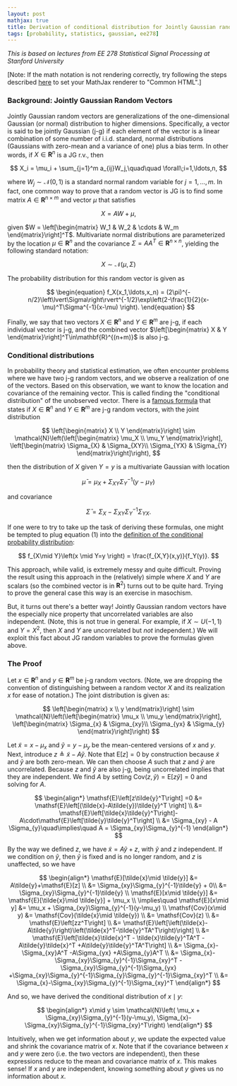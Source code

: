 ```yaml
---
layout: post
mathjax: true
title: Derivation of conditional distribution for Jointly Gaussian random vectors
tags: [probability, statistics, gaussian, ee278]
---
```


_This is based on lectures from EE 278 Statistical Signal Processing at Stanford University_

[Note: If the math notation is not rendering correctly, try following the steps described [here](https://physics.meta.stackexchange.com/a/14409) to set your MathJax renderer to "Common HTML".]

### Background: Jointly Gaussian Random Vectors

Jointly Gaussian random vectors are generalizations of the one-dimensional Gaussian (or normal) distribution to higher dimensions. Specifically, a vector is said to be jointly Gaussian (j-g) if each element of the vector is a linear combination of some number of i.i.d. standard, normal distributions (Gaussians with zero-mean and a variance of one) plus a bias term. In other words, if $X\in\mathbf{R}^n$ is a JG r.v., then

$$
X_i = \mu_i + \sum_{j=1}^m a_{ij}W_j,\quad\quad \forall\;i=1,\ldots,n,
$$

where $W_j\sim\mathcal{N}(0,1)$ is a standard normal random variable for $j=1,\ldots,m$. In fact, one common way to prove that a random vector is JG is to find some matrix $A\in\mathbf{R}^{n\times m}$ and vector $\mu$ that satisfies

$$
X = A W + \mu,
$$

given $W = \left[\begin{matrix} W_1 & W_2 & \cdots & W_m \end{matrix}\right]^T$. Multivariate normal distributions are parameterized by the location $\mu\in\mathbf{R}^n$ and the covariance $\Sigma=AA^T\in\mathbf{R}^{n\times n}$, yielding the following standard notation:

$$X\sim\mathcal{N}(\mu,\Sigma)$$ 

The probability distribution for this random vector is given as

$$
\begin{equation}
f_X(x_1,\ldots,x_n) = (2\pi)^{-n/2}\left\lvert\Sigma\right\rvert^{-1/2}\exp\left(2-\frac{1}{2}(x-\mu)^T\Sigma^{-1}(x-\mu) \right).
\end{equation}
$$

Finally, we say that two vectors $X\in\mathbf{R}^n$ and $Y\in\mathbf{R}^m$ are j-g, if each individual vector is j-g, and the combined vector $\left[\begin{matrix} X & Y \end{matrix}\right]^T\in\mathbf{R}^{(n+m)}$ is also j-g.

### Conditional distributions

In probability theory and statistical estimation, we often encounter problems where we have two j-g random vectors, and we observe a realization of one of the vectors. Based on this observation, we want to know the location and covariance of the remaining vector. This is called finding the "conditional distribution" of the unobserved vector. There is a [famous formula](https://en.wikipedia.org/wiki/Multivariate_normal_distribution#Conditional_distributions) that states if $X\in\mathbf{R}^n$ and $Y\in\mathbf{R}^m$ are j-g random vectors, with the joint distribution

$$
\left[\begin{matrix} X \\ Y \end{matrix}\right] \sim \mathcal{N}\left(\left[\begin{matrix} \mu_X \\ \mu_Y \end{matrix}\right], \left[\begin{matrix} \Sigma_{X} & \Sigma_{XY}\\ \Sigma_{YX} & \Sigma_{Y} \end{matrix}\right]\right),
$$

then the distribution of $X$ given $Y=y$ is a multivariate Gaussian with location

$$\bar{\mu} = \mu_X + \Sigma_{XY}\Sigma_{Y}^{-1}(y-\mu_Y)$$

and covariance

$$\bar{\Sigma} = \Sigma_{X}-\Sigma_{XY}\Sigma_{Y}^{-1}\Sigma_{YX}.$$

If one were to try to take up the task of deriving these formulas, one might be tempted to plug equation (1) into the [definition of the conditional probability distribution](https://en.wikipedia.org/wiki/Conditional_probability_distribution):

$$
f_{X\mid Y}\left(x \mid Y=y \right) = \frac{f_{X,Y}(x,y)}{f_Y(y)}.
$$

This approach, while valid, is extremely messy and quite difficult. Proving the result using this approach in the (relatively) simple where $X$ and $Y$ are scalars (so the combined vector is in $\mathbf{R}^2$) turns out to be quite hard. Trying to prove the general case this way is an exercise in masochism.

But, it turns out there's a better way! Jointly Gaussian random vectors have the especially nice property that uncorrelated variables are also independent. (Note, this is not true in general. For example, if $X\sim U(-1, 1)$ and $Y=X^2$, then $X$ and $Y$ are uncorrelated but _not_ independent.) We will exploit this fact about JG random variables to prove the formulas given above.

### The Proof

Let $x\in\mathbf{R}^n$ and $y\in\mathbf{R}^m$ be j-g random vectors. (Note, we are dropping the convention of distinguishing between a random vector $X$ and its realization $x$ for ease of notation.) The joint distribution is given as:

$$
\left[\begin{matrix} x \\ y \end{matrix}\right] \sim \mathcal{N}\left(\left[\begin{matrix} \mu_x \\ \mu_y \end{matrix}\right], \left[\begin{matrix} \Sigma_{x} & \Sigma_{xy}\\ \Sigma_{yx} & \Sigma_{y} \end{matrix}\right]\right)
$$

Let $\tilde{x}=x-\mu_x$ and $\tilde{y}=y-\mu_y$ be the mean-centered versions of $x$ and $y$. Next, introduce $z\triangleq \tilde{x}-A\tilde{y}$. Note that $\mathsf{E}[z]=0$ by construction because $\tilde{x}$ and $\tilde{y}$ are both zero-mean. We can then choose $A$ such that $z$ and $\tilde{y}$ are uncorrelated. Because $z$ and $\tilde{y}$ are also j-g, being uncorrelated implies that they are independent. We find $A$ by setting $\mathsf{Cov}(z,\tilde{y})=\mathsf{E}\left[z\tilde{y}\right] =0$ and solving for $A$.

$$
\begin{align*}
\mathsf{E}\left[z\tilde{y}^T\right] =0 &= \mathsf{E}\left[(\tilde{x}-A\tilde{y})\tilde{y}^T \right] \\
&= \mathsf{E}\left[\tilde{x}\tilde{y}^T\right]-A\cdot\mathsf{E}\left[\tilde{y}\tilde{y}^T\right] \\
&= \Sigma_{xy} - A \Sigma_{y}\quad\implies\quad A = \Sigma_{xy}\Sigma_{y}^{-1}
\end{align*}
$$

By the way we defined $z$, we have $\tilde{x}=A\tilde{y}+z$, with $\tilde{y}$ and $z$ independent. If we condition on $\tilde{y}$, then $\tilde{y}$ is fixed and is no longer random, and $z$ is unaffected, so we have

$$
\begin{align*}
\mathsf{E}[\tilde{x}\mid \tilde{y}] &= A\tilde{y}+\mathsf{E}[z] \\
&=  \Sigma_{xy}\Sigma_{y}^{-1}\tilde{y} + 0\\
&= \Sigma_{xy}\Sigma_{y}^{-1}\tilde{y} \\
\mathsf{E}[x\mid \tilde{y}] &= \mathsf{E}[\tilde{x}\mid \tilde{y}] + \mu_x \\
\implies\quad \mathsf{E}[x\mid y] &= \mu_x + \Sigma_{xy}\Sigma_{y}^{-1}(y-\mu_y) \\
\mathsf{Cov}(x\mid y) &= \mathsf{Cov}(\tilde{x}\mid \tilde{y}) \\
&= \mathsf{Cov}(z) \\
&= \mathsf{E}\left[zz^T\right] \\
&= \mathsf{E}\left[\left(\tilde{x}-A\tilde{y}\right)\left(\tilde{x}^T-\tilde{y}^TA^T\right)\right] \\
&= \mathsf{E}\left[\tilde{x}\tilde{x}^T - \tilde{x}\tilde{y}^TA^T -A\tilde{y}\tilde{x}^T +A\tilde{y}\tilde{y}^TA^T\right] \\
&= \Sigma_{x}-\Sigma_{xy}A^T -A\Sigma_{yx} +A\Sigma_{y}A^T \\
&= \Sigma_{x}-\Sigma_{xy}\Sigma_{y}^{-1}\Sigma_{xy}^T -\Sigma_{xy}\Sigma_{y}^{-1}\Sigma_{yx} +\Sigma_{xy}\Sigma_{y}^{-1}\Sigma_{y}\Sigma_{y}^{-1}\Sigma_{xy}^T \\
&= \Sigma_{x}-\Sigma_{xy}\Sigma_{y}^{-1}\Sigma_{xy}^T
\end{align*}
$$

And so, we have derived the conditional distribution of $x\mid y$:

$$
\begin{align*}
x\mid y \sim \mathcal{N}\left( \mu_x + \Sigma_{xy}\Sigma_{y}^{-1}(y-\mu_y),  \Sigma_{x}-\Sigma_{xy}\Sigma_{y}^{-1}\Sigma_{xy}^T\right)
\end{align*}
$$

Intuitively, when we get information about $y$, we update the expected value and shrink the covariance matrix of $x$. Note that if the covariance between $x$ and $y$ were zero (i.e. the two vectors are independent), then these expressions reduce to the mean and covariance matrix of $x$. This makes sense! If $x$ and $y$ are independent, knowing something about $y$ gives us no information about $x$.